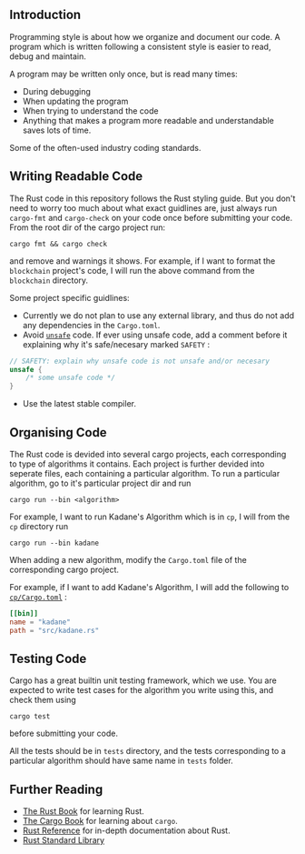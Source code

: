## Introduction

Programming style is about how we organize and document our code. A program which is written following a consistent style is easier to read, debug and maintain.

A program may be written only once, but is read many times:

- During debugging
- When updating the program
- When trying to understand the code
- Anything that makes a program more readable and understandable saves lots of time.

Some of the often-used industry coding standards.

## Writing Readable Code

The Rust code in this repository follows the Rust styling guide. But you don't need to worry too much about what exact guidlines are, just always run `cargo-fmt` and `cargo-check` on your code once before submitting your code. From the root dir of the cargo project run:

```
cargo fmt && cargo check
```

and remove and warnings it shows. For example, if I want to format the `blockchain` project's code, I will run the above command from the `blockchain` directory.

Some project specific guidlines:
- Currently we do not plan to use any external library, and thus do not add any dependencies in the `Cargo.toml`.
- Avoid [`unsafe`](https://doc.rust-lang.org/book/ch19-01-unsafe-rust.html) code. If ever using unsafe code, add a comment before it explaining why it's safe/necesary marked `SAFETY` :
```rust
// SAFETY: explain why unsafe code is not unsafe and/or necesary
unsafe {
	/* some unsafe code */
}
```
- Use the latest stable compiler.



## Organising Code

The Rust code is devided into several cargo projects, each corresponding to type of algorithms it contains. Each project is further devided into seperate files, each containing a particular algorithm. To run a particular algorithm, go to it's particular project dir and run
```
cargo run --bin <algorithm>
```

For example, I want to run Kadane's Algorithm which is in `cp`, I will from the `cp` directory run
```
cargo run --bin kadane
```

When adding a new algorithm, modify the `Cargo.toml` file of the corresponding cargo project.

For example, if I want to add Kadane's Algorithm, I will add the following to [`cp/Cargo.toml`](cp/Cargo.toml) :
```toml
[[bin]]
name = "kadane"
path = "src/kadane.rs"
```

## Testing Code

Cargo has a great builtin unit testing framework, which we use. You are expected to write test cases for the algorithm you write using this, and check them using
```
cargo test
```
before submitting your code.

All the tests should be in `tests` directory, and the tests corresponding to a particular algorithm should have same name in `tests` folder.


## Further Reading

- [The Rust Book](https://doc.rust-lang.org/stable/book/) for learning Rust.
- [The Cargo Book](https://doc.rust-lang.org/cargo/) for learning about `cargo`.
- [Rust Reference](https://doc.rust-lang.org/cargo/) for in-depth documentation about Rust.
- [Rust Standard Library](https://doc.rust-lang.org/stable/std/)
